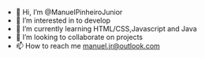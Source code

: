 - 👋 Hi, I’m @ManuelPinheiroJunior
- 👀 I’m interested in to develop 
- 🌱 I’m currently learning HTML/CSS,Javascript and Java
- 💞️ I’m looking to collaborate on projects 
- 📫 How to reach me manuel.jr@outlook.com

<!---
ManuelPinheiroJunior/ManuelPinheiroJunior is a ✨ special ✨ repository because its `README.md` (this file) appears on your GitHub profile.
You can click the Preview link to take a look at your changes.
--->
